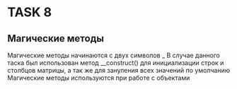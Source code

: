 # TASK 8
## Магические методы
Магические методы начинаются с двух символов _
В случае данного таска был использован метод __construct() для инициализации строк и столбцов матрицы, а так же для зануления всех значений по умолчанию
Магические методы используются при работе с объектами
